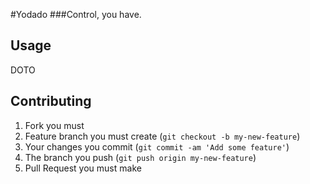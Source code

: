 #Yodado
###Control, you have.

## Usage

DOTO

## Contributing

1. Fork you must
2. Feature branch you must create (`git checkout -b my-new-feature`)
3. Your changes you commit (`git commit -am 'Add some feature'`)
4. The branch you push (`git push origin my-new-feature`)
5. Pull Request you must make
